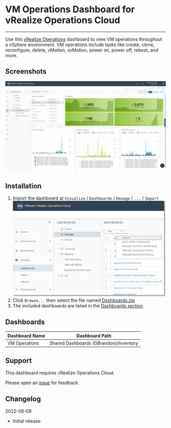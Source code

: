 
# VM Operations Dashboard for vRealize Operations Cloud
---------

Use this [vRealize Operations](https://www.vmware.com/products/vrealize-operations.html) dashboard to view VM operations throughout a vSphere environment.  VM operations include tasks like create, clone, reconfigure, delete, vMotion, svMotion, power on, power off, reboot, and more.

## Screenshots
![Dashboard](https://raw.githubusercontent.com/notoriousbdg/vrops-dashboard-vm_operations/main/images/Dashboard.png)

## Installation
1. Import the dashboard at `Visualize` / `Dashboards` / `Manage` / `...` / `Import`
![Import Dashboard](https://raw.githubusercontent.com/notoriousbdg/vrops-dashboard-vm_operations/main/images/Dashboard_Import.png)
1. Click `Browse...` then select the file named [Dashboards.zip](https://github.com/notoriousbdg/vrops-dashboard-vm_operations/raw/main/Dashboards.zip)
1. The included dashboards are listed in the [Dashboards section](#Dashboards)

## Dashboards
| Dashboard Name | Dashboard Path |
|--|--|
| VM Operations | Shared Dashboards (GBrandon)/Inventory |

## Support

This dashboard requires vRealize Operations Cloud.

Please open an [issue](https://github.com/notoriousbdg/vrops-dashboard-vm_operations/issues) for feedback.

## Changelog
2022-06-08
* Initial release
